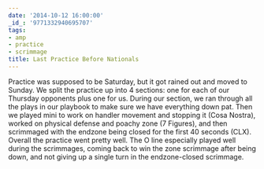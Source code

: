 ```yaml
---
date: '2014-10-12 16:00:00'
_id_: '9771332940695707'
tags:
- amp
- practice
- scrimmage
title: Last Practice Before Nationals
---
```


Practice was supposed to be Saturday, but it got rained out and moved to Sunday. We split the practice up into 4 sections: one for each of our Thursday
opponents plus one for us. During our section, we ran through all the plays in our playbook to make sure we have everything down pat. Then we played mini
to work on handler movement and stopping it (Cosa Nostra), worked on physical defense and poachy zone (7 Figures), and then scrimmaged with the endzone
being closed for the first 40 seconds (CLX). Overall the practice went pretty well. The O line especially played well during the scrimmages, coming back to
win the zone scrimmage after being down, and not giving up a single turn in the endzone-closed scrimmage.
